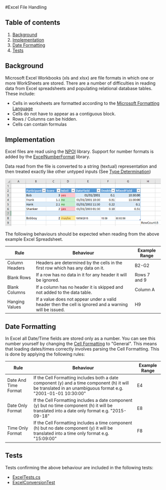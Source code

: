 #Excel File Handling
## Table of contents
1. [Background](#background)
1. [Implementation](#implementation)
1. [Date Formatting](#date-formatting)
1. [Tests](#tests)

## Background
Microsoft Excel Workbooks (xls and xlsx) are file formats in which one or more WorkSheets are stored.  There are a number of difficulties in reading data from Excel spreadsheets and populating relational database tables.  These include:

- Cells in worksheets are formatted according to the [Microsoft Formatting Language](https://support.office.com/en-gb/article/number-format-codes-5026bbd6-04bc-48cd-bf33-80f18b4eae68?ui=en-US&rs=en-GB&ad=GB)
- Cells do not have to appear as a contiguous block.
- Rows / Columns can be hidden.  
- Cells can contain formulas

## Implementation
Excel files are read using the [NPOI](https://github.com/tonyqus/npoi) library.  Support for number formats is added by the [ExcelNumberFormat](#https://github.com/andersnm/ExcelNumberFormat) library.

Data read from the file is converted to a string (textual) representation and then treated exactly like other untyped inputs (See [Type Determination](https://github.com/HicServices/FAnsiSql/blob/master/Documentation/TypeTranslation.md))

![Example Excel Spreadsheet](./Images/ExcelHandling/ExcelExampleInput.png)

The following behaviours should be expected when reading from the above example Excel Spreadsheet.

| Rule  | Behaviour | Example Range|
| ------------- | ------------- | ------------- |
| Column Headers  | Headers are determined by the cells in the first row which has any data on it. | B2-G2|
| Blank Rows | If a row has no data in it for any header it will be ignored. |Rows 7 and 9|
| Blank Columns | If a column has no header it is skipped and not added to the data table.|Column A|
| Hanging Values | If a value does not appear under a valid header then the cell is ignored and a warning will be issued. | H9|

## Date Formatting

In Excel all Date/Time fields are stored only as a number.  You can see this number yourself by changing the [Cell Formatting](https://support.office.com/en-gb/article/number-format-codes-5026bbd6-04bc-48cd-bf33-80f18b4eae68?ui=en-US&rs=en-GB&ad=GB) to "General".  This means that loading dates/times correctly involves parsing the Cell Formatting.  This is done by applying the following rules:


| Rule  | Behaviour | Example Range|
| ------------- | ------------- | ------------- |
| Date And Time Format | If the Cell Formatting includes both a date component (y) and a time component (h) it will be translated in an unambiguous format e.g. "2001-01-01 10:30:00" | E4 |
| Date Only Format | If the Cell Formatting includes a date component (y) but no time component (h) it will be translated into a date only format e.g. "2015-09-18" |E8|
| Time Only Format | If the Cell Formatting includes a time component (h) but no date component (y) it will be translated into a time only format e.g. "15:09:00" |F8|

## Tests

Tests confirming the above behaviour are included in the following tests:

- [ExcelTests.cs](./../../DataLoad/Engine/Tests/DataLoadEngineTests/Unit/ExcelTests.cs)
- [ExcelConversionTest](./../../DataLoad/Engine/Tests/DataLoadEngineTests/Integration/ExcelConversionTest.cs)

